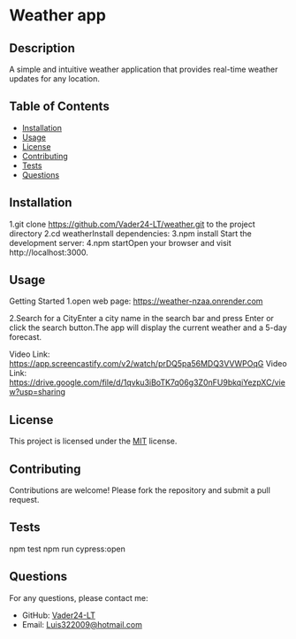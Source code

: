 # Weather app 

## Description
A simple and intuitive weather application that provides real-time weather updates for any location.

## Table of Contents
- [Installation](#installation)
- [Usage](#usage)
- [License](#license)
- [Contributing](#contributing)
- [Tests](#tests)
- [Questions](#questions)

## Installation
1.git clone https://github.com/Vader24-LT/weather.git to the project directory 
2.cd weatherInstall dependencies: 
3.npm install Start the development server: 
4.npm startOpen your browser and visit http://localhost:3000.

## Usage
Getting Started
1.open web page: https://weather-nzaa.onrender.com

2.Search for a CityEnter a city name in the search bar and press Enter or click the search button.The app will display the current weather and a 5-day forecast.

Video Link: https://app.screencastify.com/v2/watch/prDQ5pa56MDQ3VVWPOqG
Video Link: https://drive.google.com/file/d/1qvku3iBoTK7q06g3Z0nFU9bkqiYezpXC/view?usp=sharing

## License

This project is licensed under the [MIT](https://opensource.org/licenses/MIT) license.

## Contributing
Contributions are welcome! Please fork the repository and submit a pull request.

## Tests
npm test
npm run cypress:open

## Questions
For any questions, please contact me:
- GitHub: [Vader24-LT](https://github.com/Vader24-LT)
- Email: Luis322009@hotmail.com
